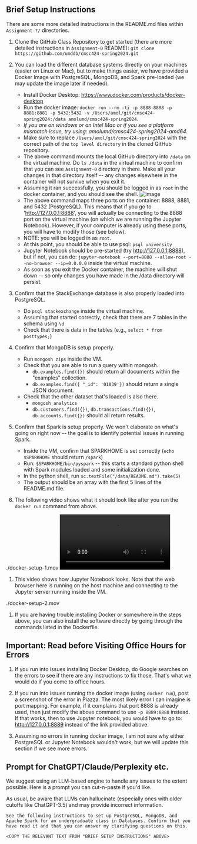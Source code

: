 ## Brief Setup Instructions 

There are some more detailed instructions in the README.md files within `Assignment-?/` directories.

1. Clone the GitHub Class Repository to get started (there are more detailed instructions in `Assignment-0` README):
`git clone https://github.com/umddb/cmsc424-spring2024.git`

1. You can load the different database systems directly on your machines (easier on Linux or Mac), but to make things easier, we have provided a Docker Image with
PostgreSQL, MongoDB, and Spark pre-loaded (we may update the image later if needed).
    - Install Docker Desktop: https://www.docker.com/products/docker-desktop
    - Run the docker image: `docker run --rm -ti -p 8888:8888 -p 8881:8881 -p 5432:5432 -v /Users/amol/git/cmsc424-spring2024:/data amolumd/cmsc424-spring2024`. 
    - *If you are on windows or an Intel Mac or if you see a platform mismatch issue, try using: amolumd/cmsc424-spring2024-amd64.*
    - Make sure to replace `/Users/amol/git/cmsc424-spring2024` with the correct path of the `top level directory` in the cloned GitHub repository. 
    - The above command mounts the local GitHub directory into `/data` on the virtual machine. Do `ls /data` in the virtual machine to confirm that you can see `Assignment-0` directory in there. Make all your changes in that directory itself -- any changes elsewhere in the container will not survive when you exit it.
    - Assuming it ran successfully, you should be logged in as `root` in the docker container, and you should see the shell.
    ![image](startup_vm.png)
    - The above command maps three ports on the container: 8888, 8881, and 5432 (PostgreSQL). This means that if you go to 'http://127.0.0.1:8888', you will
    actually be connecting to the 8888 port on the virtual machine (on which we are running the Jupyter Notebook). However, if your computer is already using these
    ports, you will have to modify those (see below). 
    - NOTE: you will be logged in as `root`.
    - At this point, you should be able to use psql: `psql university`
    - Jupyter Notebook should be pre-started (try http://127.0.0.1:8888), but if not, you can do: `jupyter-notebook --port=8888 --allow-root --no-browser --ip=0.0.0.0` inside the virtual machine.
    - As soon as you exit the Docker container, the machine will shut down -- so only changes you have made in the /data directory will persist.

1. Confirm that the StackExchange database is also properly loaded into PostgreSQL.
    - Do `psql stackexchange` inside the virtual machine.
    - Assuming that started correctly, check that there are 7 tables in the schema using `\d`
    - Check that there is data in the tables (e.g., `select * from posttypes;`)

1. Confirm that MongoDB is setup properly.
    - Run `mongosh zips` inside the VM.
    - Check that you are able to run a query within mongosh.
         - `db.examples.find({})` should return all documents within the "examples" collection.
         - `db.examples.find({ "_id": '01039'})` should return a single JSON document.
    - Check that the other dataset that's loaded is also there.
         - `mongosh analytics`
         - `db.customers.find({})`, `db.transactions.find({})`, `db.accounts.find({})` should all return results.

1. Confirm that Spark is setup properly. We won't elaborate on what's going on right now -- the goal is to identify potential issues in running Spark.
   - Inside the VM, confirm that SPARKHOME is set correctly (`echo $SPARKHOME` should return `/spark`)
   - Run: `$SPARKHOME/bin/pyspark` -- this starts a standard python shell with Spark modules loaded and some initialization done.
   - In the python shell, run `sc.textFile("/data/README.md").take(5)`
   - The output should be an array with the first 5 lines of the README.md file.

1. The following video shows what it should look like after you run the `docker run` command from above. 

./docker-setup-1.mov
<video src='docker-setup-1.mov' />


1. This video shows how Jupyter Notebook looks. Note that the web browser here is running on the host machine and connecting to the Jupyter server running inside the VM.

./docker-setup-2.mov

1. If you are having trouble installing Docker or somewhere in the steps above, you can also install the software directly by going through the commands listed in
the Dockerfile.

## Important: Read before Visiting Office Hours for Errors

1. If you run into issues installing Docker Desktop, do Google searches on the errors to see if there are any instructions to fix those. That's what we would do if you
come to office hours. 

1. If you run into issues running the docker image (using `docker run`), post a screenshot of the error in Piazza. The most likely error I can imagine is port mapping.
For example, if it complains that port 8888 is already used, then just modify the above command to use `-p 8889:8888` instead. If that works, then to use Jupyter
notebook, you would have to go to: http://127.0.0.1:8889 instead of the link provided above.

1. Assuming no errors in running docker image, I am not sure why either PostgreSQL or Jupyter Notebook wouldn't work, but we will update this section if we see more
errors.

## Prompt for ChatGPT/Claude/Perplexity etc.

We suggest using an LLM-based engine to handle any issues to the extent possible. Here is a prompt you can cut-n-paste if you'd like.

As usual, be aware that LLMs can hallucinate (especially ones with older cutoffs like ChatGPT-3.5) and may provide incorrect information.

```
See the following instructions to set up PostgreSQL, MongoDB, and Apache Spark for an undergraduate class in Databases. Confirm that you have read it and that you can answer my clarifying questions on this.

<COPY THE RELEVANT TEXT FROM "BRIEF SETUP INSTRUCTIONS" ABOVE>

```
